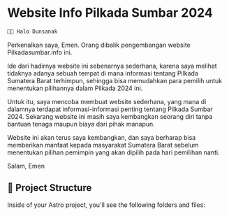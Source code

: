 # Website Info Pilkada Sumbar 2024
```sh
👨‍💻 Halo Dunsanak
```
Perkenalkan saya, Emen. Orang dibalik pengembangan website Pilkadasumbar.info ini.

Ide dari hadirnya website ini sebenarnya sederhana, karena saya melihat tidaknya adanya sebuah tempat di mana informasi tentang Pilkada Sumatera Barat terhimpun, sehingga bisa memudahkan para pemilih untuk menentukan pilihannya dalam Pilkada 2024 ini.

Untuk itu, saya mencoba membuat website sederhana, yang mana di dalamnya terdapat informasi-informasi penting tentang Pilkada Sumbar 2024. Sekarang website ini masih saya kembangkan seorang diri tanpa bantuan tenaga maupun biaya dari pihak manapun.

Website ini akan terus saya kembangkan, dan saya berharap bisa memberikan manfaat kepada masyarakat Sumatera Barat sebelum menentukan pilihan pemimpin yang akan dipilih pada hari pemilihan nanti.

Salam, Emen

## 🚀 Project Structure

Inside of your Astro project, you'll see the following folders and files:
